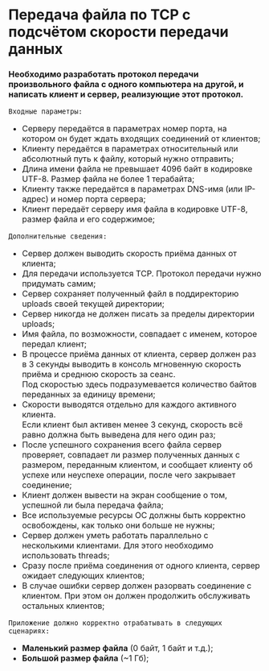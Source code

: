 # Передача файла по TCP с подсчётом скорости передачи данных

### Необходимо разработать протокол передачи произвольного файла с одного компьютера на другой, и написать клиент и сервер, реализующие этот протокол.

<span style="font-size: 16px">
    <code>Входные параметры:</code>
    <ul>
        <li>Серверу передаётся в параметрах номер порта, на котором он будет ждать входящих соединений от клиентов;</li>
        <li>Клиенту передаётся в параметрах относительный или абсолютный путь к файлу, который нужно отправить;</li>
        <li>Длина имени файла не превышает 4096 байт в кодировке UTF-8. Размер файла не более 1 терабайта;</li>
        <li>Клиенту также передаётся в параметрах DNS-имя (или IP-адрес) и номер порта сервера;</li>
        <li>Клиент передаёт серверу имя файла в кодировке UTF-8, размер файла и его содержимое;</li>
    </ul>
    <code>Дополнительные сведения:</code>
    <br>
    <ul>
        <li>Сервер должен выводить скорость приёма данных от клиента;</li>
        <li>Для передачи используется TCP. Протокол передачи нужно придумать самим;</li>
        <li>Сервер сохраняет полученный файл в поддиректорию uploads своей текущей директории;</li>
        <li>Сервер никогда не должен писать за пределы директории uploads;</li>
        <li>Имя файла, по возможности, совпадает с именем, которое передал клиент;</li>
        <li>
            В процессе приёма данных от клиента, сервер должен раз в 3 секунды выводить в консоль мгновенную скорость приёма и среднюю скорость за сеанс.<br>
            Под скоростью здесь подразумевается количество байтов переданных за единицу времени;
        </li>
        <li>
            Скорости выводятся отдельно для каждого активного клиента.<br>
            Если клиент был активен менее 3 секунд, скорость всё равно должна быть выведена для него один раз;
        </li>
        <li>После успешного сохранения всего файла сервер проверяет, совпадает ли размер полученных данных с размером, переданным клиентом, и сообщает клиенту об успехе или неуспехе операции, после чего закрывает соединение;</li>
        <li>Клиент должен вывести на экран сообщение о том, успешной ли была передача файла;</li>
        <li>Все используемые ресурсы ОС должны быть корректно освобождены, как только они больше не нужны;</li>
        <li>Сервер должен уметь работать параллельно с несколькими клиентами. Для этого необходимо использовать threads;</li>
        <li>Сразу после приёма соединения от одного клиента, сервер ожидает следующих клиентов;</li>
        <li>В случае ошибки сервер должен разорвать соединение с клиентом. При этом он должен продолжить обслуживать остальных клиентов;</li>
    </ul>
    <code>Приложение должно корректно отрабатывать в следующих сценариях:</code>
    <ul>
        <li><b>Маленький размер файла</b> (0 байт, 1 байт и т.д.);</li>
        <li><b>Большой размер файла</b> (~1 Гб);</li>
    </ul>
</span>
